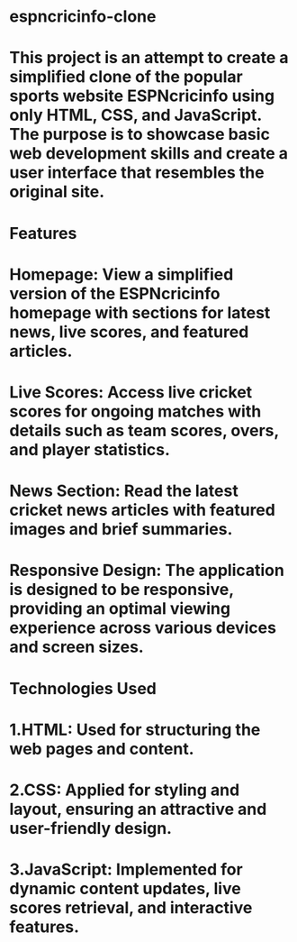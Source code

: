 # espncricinfo-clone
# This project is an attempt to create a simplified clone of the popular sports website ESPNcricinfo using only HTML, CSS, and JavaScript. The purpose is to showcase basic web development skills and create a user interface that resembles the original site.

 # Features
# Homepage: View a simplified version of the ESPNcricinfo homepage with sections for latest news, live scores, and featured articles.

# Live Scores: Access live cricket scores for ongoing matches with details such as team scores, overs, and player statistics.

# News Section: Read the latest cricket news articles with featured images and brief summaries.

# Responsive Design: The application is designed to be responsive, providing an optimal viewing experience across various devices and screen sizes.

# Technologies Used
# 1.HTML: Used for structuring the web pages and content.

# 2.CSS: Applied for styling and layout, ensuring an attractive and user-friendly design.

# 3.JavaScript: Implemented for dynamic content updates, live scores retrieval, and interactive features.


